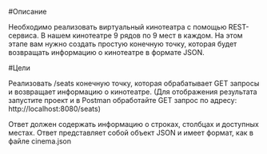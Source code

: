 #Описание

Необходимо реализовать виртуальный кинотеатра с помощью REST-сервиса.
В нашем кинотеатре 9 рядов по 9 мест в каждом. 
На этом этапе вам нужно создать простую конечную точку, которая будет возвращать информацию о кинотеатре в формате JSON.

#Цели

Реализовать /seats конечную точку, которая обрабатывает GET запросы и возвращает информацию о кинотеатре.
(Для отображения результата запустите проект и в Postman обработайте GET запрос по адресу: http://localhost:8080/seats)

Ответ должен содержать информацию о строках, столбцах и доступных местах. Ответ представляет собой объект JSON и имеет формат, как в файле cinema.json

